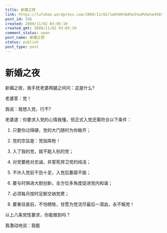 ```yaml
---
title: 新婚之夜
link: https://lufuhao.wordpress.com/2009/11/02/%e6%96%b0%e5%a9%9a%e4%b9%8b%e5%a4%9c/
post_id: 156
created: 2009/11/02 03:05:19
created_gmt: 2009/11/02 03:05:19
comment_status: open
post_name: 新婚之夜
status: publish
post_type: post
---
```


# 新婚之夜

> 

 

新婚之夜，我手抚老婆两腿之间问：这是什么?

老婆答：党！

我说：我想入党，行不?

老婆道：你要求入党的心情我懂，但正式入党还需符合以下条件：

1. 只要你过得硬，党的大门随时为你敞开；

2. 党的宗旨是：党指挥枪！

3. 入了我的党，就不能入别的党；

4. 对党要绝对忠诚，并誓死捍卫党的纯洁；

5. 不许入党前干劲十足，入党后萎靡不振；

6. 要与时俱进大胆创新，全方位多角度促进党内和谐；

7. 必须每月按时足额交纳党费；

8. 要勇往直前，不怕牺牲，甘愿为党流尽最后一滴血，永不叛党！

以上八条党性要求，你能做到吗？

我激动地说：我能

